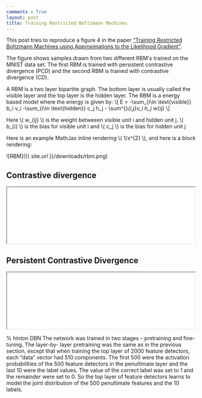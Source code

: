 ```yaml
---
comments : True
layout: post
title: Training Restricted Boltzmann Machines
---
```

This post tries to reproduce a figure 4 in the paper ["Training Restricted Boltzmann Machines using Approximations to the Likelihood Gradient"](http://www.cs.utoronto.ca/~tijmen/pcd/pcd.pdf). 

The figure shows samples drawn from two different RBM's trained on the MNIST data set. The first RBM is trained with persistent contrastive divergence (PCD) and the second RBM is trained with contrastive divergence (CD). 

A RBM is a two layer bipartite graph. The bottom layer is usually called the visible layer and the top layer is the hidden layer. The RBM is a energy based model where the energy is given by:
\\[ E = -\sum_{i\in \text{visible}} b_i v_i -\sum_{i\in \text{hidden}} c_j h_j - \sum^{}_{i,j}v_i h_j w_{ij} \\]

Here  \\( w_{ij} \\) is the weight betweeen visible unit i and hidden unit j. \\( b_{i} \\) is the bias for visible unit i and \\( c_j \\) is the bias for hidden unit j

Here is an example MathJax inline rendering \\( 1/x^{2} \\), and here is a block rendering: 


![RBM]({{ site.url }}/downloads/rbm.png)
## Contrastive divergence
<iframe src="//www.youtube.com/embed/tD3kQmqNHw0" width="500" ></iframe>


## Persistent Contrastive Divergence 
<iframe src="//www.youtube.com/embed/c0xdBV70fgE" width="500" ></iframe>

% hinton DBN
The network was trained in two stages – pretraining and fine-tuning. The layer-by-
layer pretraining was the same as in the previous section, except that when training the top layer of 2000 feature detectors, each “data” vector had 510 components. The first 500 were the activation probabilities of the 500 feature detectors in the penultimate layer and the last 10 were the label values. The value of the correct label was set to 1 and the remainder were set to 0. So the top layer of feature detectors learns to model the joint distribution of the 500 penultimate features and the 10 labels.


